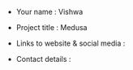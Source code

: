 - Your name : Vishwa

- Project title : Medusa

- Links to website & social media : 

- Contact details :
